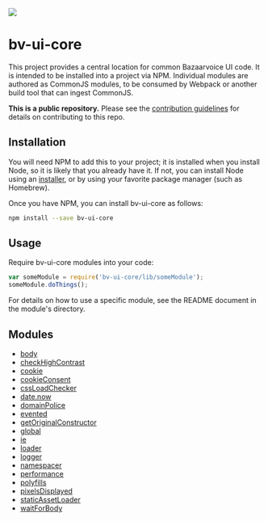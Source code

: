 ![](https://travis-ci.org/bazaarvoice/bv-ui-core.svg)

# bv-ui-core

This project provides a central location for common Bazaarvoice UI code. It is
intended to be installed into a project via NPM. Individual modules are authored
as CommonJS modules, to be consumed by Webpack or another build tool that can
ingest CommonJS.

**This is a public repository.** Please see the [contribution guidelines][1] for
details on contributing to this repo.

## Installation

You will need NPM to add this to your project; it is installed when you install
Node, so it is likely that you already have it. If not, you can install Node
using an [installer][2], or by using your favorite package manager (such as
Homebrew).

Once you have NPM, you can install bv-ui-core as follows:

```bash
npm install --save bv-ui-core
```

## Usage

Require bv-ui-core modules into your code:

```javascript
var someModule = require('bv-ui-core/lib/someModule');
someModule.doThings();
```

For details on how to use a specific module, see the README document in the
module's directory.

## Modules

- [body](./lib/body)
- [checkHighContrast](./lib/checkHighContrast)
- [cookie](./lib/cookie)
- [cookieConsent](./lib/cookieConsent)
- [cssLoadChecker](./lib/cssLoadChecker)
- [date.now](./lib/date.now)
- [domainPolice](./lib/domainPolice)
- [evented](./lib/evented)
- [getOriginalConstructor](./lib/getOriginalConstructor)
- [global](./lib/global)
- [ie](./lib/ie)
- [loader](./lib/loader)
- [logger](./lib/logger)
- [namespacer](./lib/namespacer)
- [performance](./lib/performance)
- [polyfills](./lib/polyfills)
- [pixelsDisplayed](./lib/pixelsDisplayed)
- [staticAssetLoader](./lib/staticAssetLoader)
- [waitForBody](./lib/waitForBody)

[1]: ./CONTRIBUTING.md
[2]: https://nodejs.org/download/


